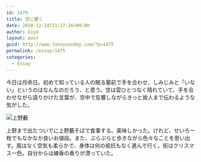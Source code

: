 ```yaml
---
id: 1475
title: 空に響く
date: 2010-12-24T21:27:26+09:00
author: kiyo
layout: post
guid: http://www.funnysunday.com/?p=1475
permalink: /essay/1475
categories:
  - Essay
---
```

今日は月命日。初めて知っている人の眠る墓前で手を合わせ、しみじみと「いない」というのはなんなのだろう、と思う。空は雲ひとつなく晴れていて、手を合わせながら語りかけた言葉が、空中で反響しながらきっと故人まで伝わるような気がした。

<img src="/assets/uploads/2010/12/yabu.jpg" alt="上野藪" title="上野藪" class="alignnone size-full wp-image-1476" height="375" width="500" srcset="/assets/uploads/2010/12/yabu.jpg 500w, /assets/uploads/2010/12/yabu-300x225.jpg 300w" sizes="(max-width: 500px) 100vw, 500px" /> 

上野まで出たついでに上野藪そばで食事する。美味しかった。けれど、せいろ一枚でもなかなか良いお値段。また、ぶらぶらと歩きながら色々なことを思い出す。風はなく空気も柔らかで、身体は何の抵抗もなく進んで行く。街はクリスマス一色。自分からは線香の香りが漂っていた。